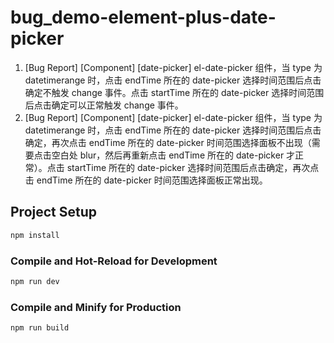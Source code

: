 # bug_demo-element-plus-date-picker

1. [Bug Report] [Component] [date-picker] el-date-picker 组件，当 type 为 datetimerange 时，点击 endTime 所在的 date-picker 选择时间范围后点击确定不触发 change 事件。点击 startTime 所在的 date-picker 选择时间范围后点击确定可以正常触发 change 事件。
2. [Bug Report] [Component] [date-picker] el-date-picker 组件，当 type 为 datetimerange 时，点击 endTime 所在的 date-picker 选择时间范围后点击确定，再次点击 endTime 所在的 date-picker 时间范围选择面板不出现（需要点击空白处 blur，然后再重新点击 endTime 所在的 date-picker 才正常）。点击 startTime 所在的 date-picker 选择时间范围后点击确定，再次点击 endTime 所在的 date-picker 时间范围选择面板正常出现。

## Project Setup

```sh
npm install
```

### Compile and Hot-Reload for Development

```sh
npm run dev
```

### Compile and Minify for Production

```sh
npm run build
```
